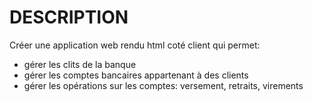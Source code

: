 # DESCRIPTION
Créer une application web rendu html coté client qui permet:
- gérer les clits de la banque
- gérer les comptes bancaires appartenant à des clients
- gérer les opérations sur les comptes: versement, retraits, virements

